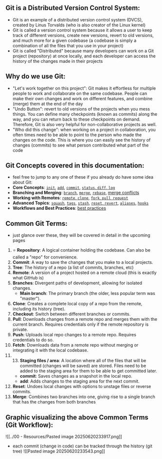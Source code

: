 ## Git is a Distributed Version Control System:
- Git is an example of a distributed version control system (DVCS), created by Linus Torvalds (who is also creator of the Linux kernel)
- Git is called a version control system because it allows a user to keep track of different versions, create new versions, revert to old versions, and much more for a given codebase (a codebase is simply a combination of all the files that you use in your project)
- Git is called "Distributed" because many developers can work on a Git project (repository) at once locally, and each developer can access the history of the changes made in their projects

## Why do we use Git:
- "Let's work together on this project": Git makes it effortless for multiple people to work and collaborate on the same codebase. People can make their own changes and work on different features, and combine (merge) them at the end of the day
- "Undo Button": revert to old versions of the projects when you mess things. You can define many checkpoints (known as commits) along the way, and you can return back to these checkpoints on demand. Therefore, Git is also very helpful for non-collaborative projects as well.
- "Who did this change": when working on a project in collaboration, you often times need to be able to point to the person who made the changes on the code. This is where you can easily see the history of changes (commits) to see what person contributed what part of the code

## Git Concepts covered in this documentation:
- feel free to jump to any one of these if you already do have some idea about Git:
-   **Core Concepts**: [`init`](<02 - Initializing Git.md>), [`add`](<03 - Staging Area, Git Add.md>), [`commit`](<04 - Git Commit.md>), [`status`, `diff`, `log`](<06 - Git Status, Diff, Log.md>)
-   **Branching and Merging**: [`branch`](<08 - Branches.md>), [`merge`](<09 - Merging.md>), [`rebase`](<11 - Git Rebasing.md>), [merge conflicts](<10 - Merge Conflicts.md>)
-   **Working with Remotes**: [`remote`, `clone`](<07 - Git Remotes, Cloning.md>), [`fork`, `pull request`](<14 - Forking and Pull Requests.md>)
-   **Advanced Topics**: [`squash`](<12 - Git Squashing.md>), [`tags`](<16 - Git Tags.md>), [`stash`](<17 - Stashing (DO NOT use for Remote Development Environments).md>), [`reset`, `revert`](<18 - Git Reset, Revert.md>), [`aliases`](<19 - Git Aliases.md>), [`hooks`](<20 - Git Hooks.md>)
-   **Workflows and Best Practices**: [best practices](<21 - More Useful Commands, Best Practices.md>)

## Common Git Terms:
- just glance over these, they will be covered in detail in the upcoming pages

1.  ⭐️ **Repository**: A logical container holding the codebase. Can also be called a "repo" for convenience.
2.  **Commit**: A way to save the changes that you make to a local projects.
3.  **Tree**: The history of a repo (a list of commits, branches, etc)
4.  **Remote**: A version of a project hosted on a remote cloud (this is exactly what GitHub is)
5.  **Branches**: Divergent paths of development, allowing for isolated changes.
    * **Main branch**: The primary branch (the older, less popular term was "master").
6.  **Clone**: Creates a complete local copy of a repo from the remote, including its history (tree).
7.  **Checkout**: Switch between different branches or commits.
8.  **Pull**: Downloads changes from a remote repo and merges them with the current branch. Requires credentials only if the remote repository is private.
9.  **Push**: Uploads local repo changes to a remote repo. Requires credentials to do so. 
10. **Fetch**: Downloads data from a remote repo without merging or integrating it with the local codebase.
11. 13. **Staging files / area**: A location where all of the files that will be committed (changes will be saved) are stored. Files need to be added to the staging area for them to be able to get committed later.
    * **commit**: Saves changes as a snapshot in the local repo.
    * **add**: Adds changes to the staging area for the next commit.
12. **Reset**: Undoes local changes with options to unstage files or reverse commits.
13. **Merge**: Combines two branches into one, giving rise to a single branch that has the changes from both branches

## Graphic visualizing the above Common Terms (Git Workflow):

![[../00 - Resources/Pasted image 20250620233917.png]]















































- each commit (change in code) can be tracked through the history (git tree)
![[Pasted image 20250620233543.png]]

